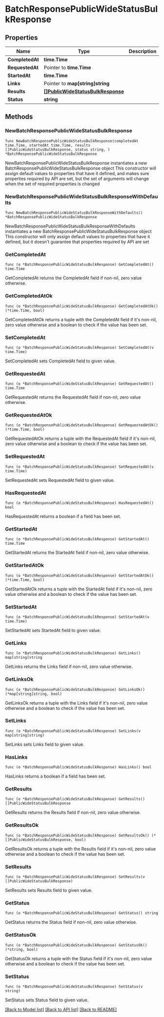# BatchResponsePublicWideStatusBulkResponse

## Properties

Name | Type | Description | Notes
------------ | ------------- | ------------- | -------------
**CompletedAt** | **time.Time** |  | 
**RequestedAt** | Pointer to **time.Time** |  | [optional] 
**StartedAt** | **time.Time** |  | 
**Links** | Pointer to **map[string]string** |  | [optional] 
**Results** | [**[]PublicWideStatusBulkResponse**](PublicWideStatusBulkResponse.md) |  | 
**Status** | **string** |  | 

## Methods

### NewBatchResponsePublicWideStatusBulkResponse

`func NewBatchResponsePublicWideStatusBulkResponse(completedAt time.Time, startedAt time.Time, results []PublicWideStatusBulkResponse, status string, ) *BatchResponsePublicWideStatusBulkResponse`

NewBatchResponsePublicWideStatusBulkResponse instantiates a new BatchResponsePublicWideStatusBulkResponse object
This constructor will assign default values to properties that have it defined,
and makes sure properties required by API are set, but the set of arguments
will change when the set of required properties is changed

### NewBatchResponsePublicWideStatusBulkResponseWithDefaults

`func NewBatchResponsePublicWideStatusBulkResponseWithDefaults() *BatchResponsePublicWideStatusBulkResponse`

NewBatchResponsePublicWideStatusBulkResponseWithDefaults instantiates a new BatchResponsePublicWideStatusBulkResponse object
This constructor will only assign default values to properties that have it defined,
but it doesn't guarantee that properties required by API are set

### GetCompletedAt

`func (o *BatchResponsePublicWideStatusBulkResponse) GetCompletedAt() time.Time`

GetCompletedAt returns the CompletedAt field if non-nil, zero value otherwise.

### GetCompletedAtOk

`func (o *BatchResponsePublicWideStatusBulkResponse) GetCompletedAtOk() (*time.Time, bool)`

GetCompletedAtOk returns a tuple with the CompletedAt field if it's non-nil, zero value otherwise
and a boolean to check if the value has been set.

### SetCompletedAt

`func (o *BatchResponsePublicWideStatusBulkResponse) SetCompletedAt(v time.Time)`

SetCompletedAt sets CompletedAt field to given value.


### GetRequestedAt

`func (o *BatchResponsePublicWideStatusBulkResponse) GetRequestedAt() time.Time`

GetRequestedAt returns the RequestedAt field if non-nil, zero value otherwise.

### GetRequestedAtOk

`func (o *BatchResponsePublicWideStatusBulkResponse) GetRequestedAtOk() (*time.Time, bool)`

GetRequestedAtOk returns a tuple with the RequestedAt field if it's non-nil, zero value otherwise
and a boolean to check if the value has been set.

### SetRequestedAt

`func (o *BatchResponsePublicWideStatusBulkResponse) SetRequestedAt(v time.Time)`

SetRequestedAt sets RequestedAt field to given value.

### HasRequestedAt

`func (o *BatchResponsePublicWideStatusBulkResponse) HasRequestedAt() bool`

HasRequestedAt returns a boolean if a field has been set.

### GetStartedAt

`func (o *BatchResponsePublicWideStatusBulkResponse) GetStartedAt() time.Time`

GetStartedAt returns the StartedAt field if non-nil, zero value otherwise.

### GetStartedAtOk

`func (o *BatchResponsePublicWideStatusBulkResponse) GetStartedAtOk() (*time.Time, bool)`

GetStartedAtOk returns a tuple with the StartedAt field if it's non-nil, zero value otherwise
and a boolean to check if the value has been set.

### SetStartedAt

`func (o *BatchResponsePublicWideStatusBulkResponse) SetStartedAt(v time.Time)`

SetStartedAt sets StartedAt field to given value.


### GetLinks

`func (o *BatchResponsePublicWideStatusBulkResponse) GetLinks() map[string]string`

GetLinks returns the Links field if non-nil, zero value otherwise.

### GetLinksOk

`func (o *BatchResponsePublicWideStatusBulkResponse) GetLinksOk() (*map[string]string, bool)`

GetLinksOk returns a tuple with the Links field if it's non-nil, zero value otherwise
and a boolean to check if the value has been set.

### SetLinks

`func (o *BatchResponsePublicWideStatusBulkResponse) SetLinks(v map[string]string)`

SetLinks sets Links field to given value.

### HasLinks

`func (o *BatchResponsePublicWideStatusBulkResponse) HasLinks() bool`

HasLinks returns a boolean if a field has been set.

### GetResults

`func (o *BatchResponsePublicWideStatusBulkResponse) GetResults() []PublicWideStatusBulkResponse`

GetResults returns the Results field if non-nil, zero value otherwise.

### GetResultsOk

`func (o *BatchResponsePublicWideStatusBulkResponse) GetResultsOk() (*[]PublicWideStatusBulkResponse, bool)`

GetResultsOk returns a tuple with the Results field if it's non-nil, zero value otherwise
and a boolean to check if the value has been set.

### SetResults

`func (o *BatchResponsePublicWideStatusBulkResponse) SetResults(v []PublicWideStatusBulkResponse)`

SetResults sets Results field to given value.


### GetStatus

`func (o *BatchResponsePublicWideStatusBulkResponse) GetStatus() string`

GetStatus returns the Status field if non-nil, zero value otherwise.

### GetStatusOk

`func (o *BatchResponsePublicWideStatusBulkResponse) GetStatusOk() (*string, bool)`

GetStatusOk returns a tuple with the Status field if it's non-nil, zero value otherwise
and a boolean to check if the value has been set.

### SetStatus

`func (o *BatchResponsePublicWideStatusBulkResponse) SetStatus(v string)`

SetStatus sets Status field to given value.



[[Back to Model list]](../README.md#documentation-for-models) [[Back to API list]](../README.md#documentation-for-api-endpoints) [[Back to README]](../README.md)


